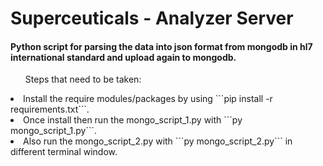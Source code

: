 # Superceuticals - Analyzer Server 

<h4>Python script for parsing the data into json format from mongodb in hl7 international standard and upload again to mongodb.</h4>
 
 <ul>Steps that need to be taken:</ul>
 <li>Install the require modules/packages by using ```pip install -r requirements.txt```.</li>
 <li>Once install then run the mongo_script_1.py with ```py mongo_script_1.py```.</li>
 <li>Also run the mongo_script_2.py with ```py mongo_script_2.py``` in different terminal window.</li>
